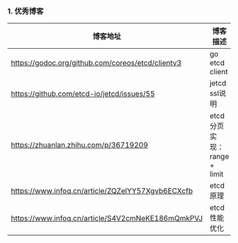 ### 1. 优秀博客 

| 博客地址                                          | 博客描述                     | 备注 |
| ------------------------------------------------- | ---------------------------- | ---- |
| https://godoc.org/github.com/coreos/etcd/clientv3 | go etcd client               |      |
| https://github.com/etcd-io/jetcd/issues/55        | jetcd ssl说明                |      |
| https://zhuanlan.zhihu.com/p/36719209             | etcd 分页实现：range + limit |      |
| https://www.infoq.cn/article/ZQZelYY57Xgvb6ECXcfb | etcd原理                     |      |
| https://www.infoq.cn/article/S4V2cmNeKE186mQmkPVJ | etcd性能优化                 |      |

